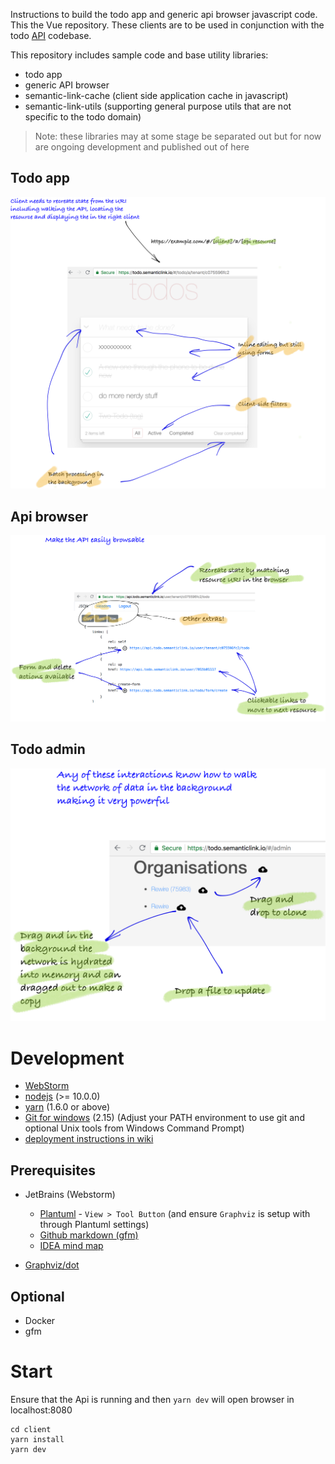 Instructions to build the todo app and generic api browser javascript code. This the Vue repository. These clients are to be used in conjunction with the todo [API]() codebase.

This repository includes sample code and base utility libraries:

* todo app
* generic API browser
* semantic-link-cache (client side application cache in javascript)
* semantic-link-utils (supporting general purpose utils that are not specific to the todo domain)

> Note: these libraries may at some stage be separated out but for now are ongoing development and published out of here

## Todo app
![](todo-app.png)

## Api browser
![](api-browser.png)

## Todo admin
![](todo-admin.png)

# Development

* [WebStorm](https://www.jetbrains.com/webstorm/download/)
* [nodejs](https://nodejs.org/en/) (>= 10.0.0)
* [yarn](https://yarnpkg.com/latest.msi) (1.6.0 or above)
* [Git for windows](https://git-scm.com/download/win) (2.15) (Adjust your PATH environment to use git and optional Unix tools from Windows Command Prompt)
* [deployment instructions in wiki](https://github.com/semanticlink/todo-hypermedia/wiki/Home)

## Prerequisites 

* JetBrains (Webstorm)
   - [Plantuml](https://plugins.jetbrains.com/plugin/7017?pr=idea) - `View > Tool Button` (and ensure `Graphviz` is setup with through Plantuml settings)
   - [Github markdown (gfm)](https://plugins.jetbrains.com/plugin/7701?pr=idea)
   - [IDEA mind map](https://plugins.jetbrains.com/plugin/8045-idea-mind-map)
   
* [Graphviz/dot](http://www.graphviz.org/)

## Optional

* Docker
* gfm

# Start

Ensure that the Api is running and then `yarn dev` will open browser in localhost:8080

```
cd client
yarn install
yarn dev
```
